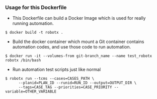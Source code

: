### Usage for this Dockerfile

- This Dockerfile can build a Docker Image which is used for really running automation.

```
$ docker build -t robotx .
```

- Build the docker container which mount a Git container contains automation codes, and use those code to run automation.

```
$ docker run -it --volumes-from git-branch_name --name test_robotx robotx /bin/bash
```

- Run automation test scripts just like normal

```
$ robotx run --tcms --cases=CASES_PATH \
      --planid=PLAN_ID --runid=RUN_ID --output=OUTPUT_DIR \
      --tags=CASE_TAG --priorities=CASE_PRIORITY --variable=OTHER_VARIABLE
```
